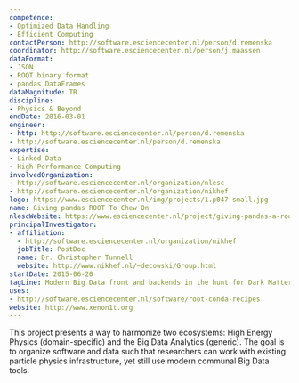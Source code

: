 ```yaml
---
competence:
- Optimized Data Handling
- Efficient Computing
contactPerson: http://software.esciencecenter.nl/person/d.remenska
coordinator: http://software.esciencecenter.nl/person/j.maassen
dataFormat:
- JSON
- ROOT binary format
- pandas DataFrames
dataMagnitude: TB
discipline:
- Physics & Beyond
endDate: 2016-03-01
engineer:
- http: http://software.esciencecenter.nl/person/d.remenska
- http://software.esciencecenter.nl/person/d.remenska
expertise:
- Linked Data
- High Performance Computing
involvedOrganization:
- http://software.esciencecenter.nl/organization/nlesc
- http://software.esciencecenter.nl/organization/nikhef
logo: https://www.esciencecenter.nl/img/projects/1.p047-small.jpg
name: Giving pandas ROOT To Chew On
nlescWebsite: https://www.esciencecenter.nl/project/giving-pandas-a-root-to-chew-on
principalInvestigator:
- affiliation:
  - http://software.esciencecenter.nl/organization/nikhef
  jobTitle: PostDoc
  name: Dr. Christopher Tunnell
  website: http://www.nikhef.nl/~decowski/Group.html
startDate: 2015-06-20
tagLine: Modern Big Data front and backends in the hunt for Dark Matter.
uses:
- http://software.esciencecenter.nl/software/root-conda-recipes
website: http://www.xenon1t.org
---
```

This project presents a way to harmonize two ecosystems: High Energy Physics (domain-specific) and the Big Data Analytics (generic). The goal is to organize software and data such that researchers can work with existing particle physics infrastructure, yet still use modern communal Big Data tools.

